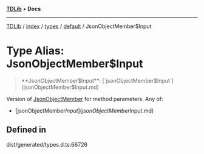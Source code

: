 [**TDLib**](../../../../../../README.md) • **Docs**

***

[TDLib](../../../../../../modules.md) / [index](../../../../../README.md) / [types](../../../README.md) / [default](../README.md) / JsonObjectMember$Input

# Type Alias: JsonObjectMember$Input

> **JsonObjectMember$Input**: [`jsonObjectMember$Input`](jsonObjectMember$Input.md)

Version of [JsonObjectMember](JsonObjectMember-1.md) for method parameters.
Any of:
- [jsonObjectMember$Input](jsonObjectMember$Input.md)

## Defined in

dist/generated/types.d.ts:66726

